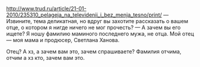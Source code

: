 http://www.trud.ru/article/21-01-2010/235310_pelageja_na_televidenii_i_bez_menja_tesno/print/
— Извините, тема деликатная, но вдруг вы захотите рассказать о вашем отце, о котором я нигде ничего не мог прочесть?
— А зачем вы его ищете? Я ношу фамилию маминого последнего мужа, не отца. Мой отец — моя мама и продюсер, Светлана Ханова.

Отец? А хз, а зачем вам это, зачем спрашиваете? Фамилия отчима, отчим а хз кто, зачем вам это.
